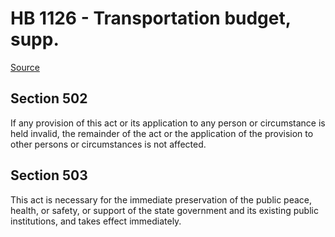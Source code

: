 # HB 1126 - Transportation budget, supp.

[Source](http://lawfilesext.leg.wa.gov/biennium/2023-24/Pdf/Bills/House%20Bills/1126.pdf)

## Section 502
If any provision of this act or its application to any person or circumstance is held invalid, the remainder of the act or the application of the provision to other persons or circumstances is not affected.

## Section 503
This act is necessary for the immediate preservation of the public peace, health, or safety, or support of the state government and its existing public institutions, and takes effect immediately.
